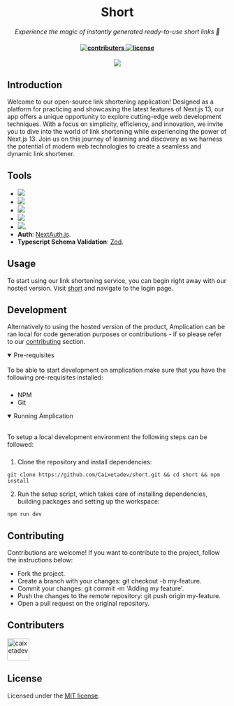 <h1 align="center">Short</h1>

<p align="center">
  <i align="center">Experience the magic of instantly generated ready-to-use short links 🚀</i>
</p>

<h4 align="center">
  <a href="https://github.com/caixetadev/short/graphs/contributors">
    <img src="https://img.shields.io/github/contributors-anon/caixetadev/short?color=yellow&style=flat-square" alt="contributers">
  </a>
  <a href="https://opensource.org/licenses/MIT">
    <img src="https://img.shields.io/badge/License-MIT-yellow.svg" alt="license">
  </a>
  <br>
</h4>

<p align="center">
  <img src="https://cdn.discordapp.com/attachments/735929313328758864/1142957978882932887/136shots_so.jpg" />
</p>

## Introduction

Welcome to our open-source link shortening application! Designed as a platform for practicing and showcasing the latest features of Next.js 13, our app offers a unique opportunity to explore cutting-edge web development techniques. With a focus on simplicity, efficiency, and innovation, we invite you to dive into the world of link shortening while experiencing the power of Next.js 13. Join us on this journey of learning and discovery as we harness the potential of modern web technologies to create a seamless and dynamic link shortener.

## Tools

- [<img src="https://img.shields.io/badge/next%20js-000000?style=for-the-badge&logo=nextdotjs&logoColor=white" />](https://nextjs.org/)
- [<img src="https://img.shields.io/badge/TypeScript-007ACC?style=for-the-badge&logo=typescript&logoColor=white" />](https://www.typescriptlang.org/)
- [<img src="https://img.shields.io/badge/Prisma-3982CE?style=for-the-badge&logo=Prisma&logoColor=white" />](https://www.prisma.io/)
- [<img src="https://img.shields.io/badge/Supabase-181818?style=for-the-badge&logo=supabase&logoColor=white" />](https://supabase.com/)
- [<img src="https://img.shields.io/badge/Tailwind_CSS-38B2AC?style=for-the-badge&logo=tailwind-css&logoColor=white" />](https://tailwindcss.com/).
- **Auth**: [NextAuth.js](https://next-auth.js.org/).
- **Typescript Schema Validation**: [Zod](https://zod.dev/).

## Usage 

To start using our link shortening service, you can begin right away with our hosted version. Visit [short](https://short-rust.vercel.app) and navigate to the login page. 

## Development

Alternatively to using the hosted version of the product, Amplication can be ran local for code generation purposes or contributions - if so please refer to our [contributing](#contributing_anchor) section.

<details open>
<summary>
Pre-requisites
</summary> <br />
To be able to start development on amplication make sure that you have the following pre-requisites installed:

###

- NPM
- Git
</details>

<details open>
<summary>
Running Amplication
</summary> <br />

To setup a local development environment the following steps can be followed:

###

1. Clone the repository and install dependencies:
```shell
git clone https://github.com/Caixetadev/short.git && cd short && npm install
```

2. Run the setup script, which takes care of installing dependencies, building packages and setting up the workspace:
```shell
npm run dev
```

<a name="contributing_anchor"></a>
## Contributing

Contributions are welcome! If you want to contribute to the project, follow the instructions below:

- Fork the project.
- Create a branch with your changes: git checkout -b my-feature.
- Commit your changes: git commit -m 'Adding my feature'.
- Push the changes to the remote repository: git push origin my-feature.
- Open a pull request on the original repository.

## Contributers

[//]: contributor-faces
<a href="https://github.com/caixetadev"><img src="https://avatars.githubusercontent.com/u/87894998?v=4" title="caixetadev" width="50" height="50"></a>

[//]: contributor-faces

## License
Licensed under the [MIT license](https://github.com/caixetadev/short/blob/main/LICENSE.md).

